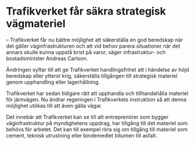 # Trafikverket får säkra strategisk vägmateriel

– Trafikverket får nu bättre möjlighet att säkerställa en god beredskap när det gäller väginfrastrukturen och att vid behov parera situationer när det annars skulle kunna uppstå brist på varor, säger infrastruktur\- och bostadsminister Andreas Carlson.

Ändringen syftar till att ge Trafikverket handlingsfrihet att i händelse av höjd beredskap eller ytterst krig, säkerställa tillgången till strategisk materiel genom upphandling eller lagerhållning.

Trafikverket har sedan tidigare rätt att upphandla och tillhandahålla materiel för järnvägen. Nu ändrar regeringen i Trafikverkets instruktion så att denna möjlighet utökas till att även gälla vägar.

Det innebär att Trafikverket kan se till att entreprenörer som bygger väginfrastruktur på myndighetens uppdrag, har tillgång till det materiel som behövs för arbetet. Det kan till exempel röra sig om tillgång till materiel som cement, teknisk utrustning eller bindemedlet bitumen till asfalt.
